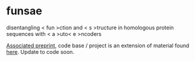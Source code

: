 # funsae

disentangling < fun >ction and < s >tructure in homologous protein sequences with < a >uto< e >ncoders

[Associated preprint](https://www.biorxiv.org/content/10.1101/2020.11.29.402875v1), code base / project is an extension of material found [here](https://github.com/sokrypton/seqsal). Update to code soon.
